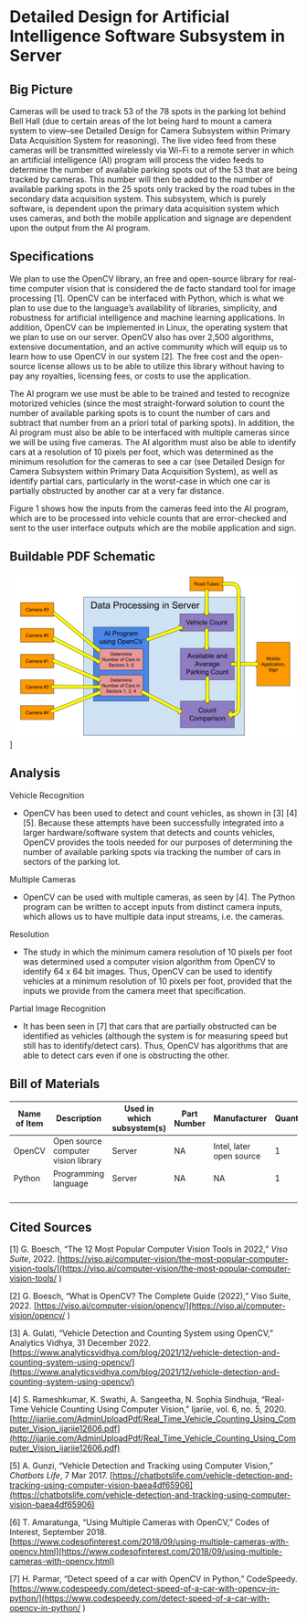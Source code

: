 # Detailed Design for Artificial Intelligence Software Subsystem in Server

## Big Picture

Cameras will be used to track 53 of the 78 spots in the parking lot behind
Bell Hall (due to certain areas of the lot being hard to mount a camera system
to view–see Detailed Design for Camera Subsystem within Primary Data
Acquisition System for reasoning). The live video feed from these cameras
will be transmitted wirelessly via Wi-Fi to a remote server in which an
artificial intelligence (AI) program will process the video feeds to determine
the number of available parking spots out of the 53 that are being tracked by
cameras. This number will then be added to the number of available parking spots
in the 25 spots only tracked by the road tubes in the secondary data acquisition
system. This subsystem, which is purely software, is dependent upon the primary
data acquisition system which uses cameras, and both the mobile application and
signage are dependent upon the output from the AI program.

## Specifications

We plan to use the OpenCV library, an free and open-source library for real-time
computer vision that is considered the de facto standard tool for image
processing [1]. OpenCV can be interfaced with Python, which is what we plan to
use due to the language’s availability of libraries, simplicity, and robustness
for artificial intelligence and machine learning applications. In addition,
OpenCV can be implemented in Linux, the operating system that we plan to use on
our server. OpenCV also has over 2,500 algorithms, extensive documentation, and
an active community which will equip us to learn how to use OpenCV in our system
[2]. The free cost and the open-source license allows us to be able to utilize
this library without having to pay any royalties, licensing fees, or costs to
use the application.

The AI program we use must be able to be trained and tested to recognize
motorized vehicles (since the most straight-forward solution to count the number
of available parking spots is to count the number of cars and subtract that
number from an a priori total of parking spots). In addition, the AI program
must also be able to be interfaced with multiple cameras since we will be using
five cameras. The AI algorithm must also be able to identify cars at a
resolution of 10 pixels per foot, which was determined as the minimum resolution
for the cameras to see a car (see Detailed Design for Camera Subsystem within
Primary Data Acquisition System), as well as identify partial cars, particularly
in the worst-case in which one car is partially obstructed by another car at a
very far distance.

Figure 1 shows how the inputs from the cameras feed into the AI program, which
are to be processed into vehicle counts that are error-checked and sent to the
user interface outputs which are the mobile application and sign.

## Buildable PDF Schematic

![Figure 1. Buildable PDF Schematic](../Images/AI_Diagram.png)]

## Analysis

Vehicle Recognition
* OpenCV has been used to detect and count vehicles, as shown in [3] [4] [5]. Because these attempts have been successfully integrated into a larger hardware/software system that detects and counts vehicles, OpenCV provides the tools needed for our purposes of determining the number of available parking spots via tracking the number of cars in sectors of the parking lot.

Multiple Cameras
* OpenCV can be used with multiple cameras, as seen by [4]. The Python program can be written to accept inputs from distinct camera inputs, which allows us to have multiple data input streams, i.e. the cameras.

Resolution
* The study in which the minimum camera resolution of 10 pixels per foot was determined used a computer vision algorithm from OpenCV to identify 64 x 64 bit images. Thus, OpenCV can be used to identify vehicles at a minimum resolution of 10 pixels per foot, provided that the inputs we provide from the camera meet that specification.

Partial Image Recognition
* It has been seen in [7] that cars that are partially obstructed can be identified as vehicles (although the system is for measuring speed but still has to identify/detect cars). Thus, OpenCV has algorithms that are able to detect cars even if one is obstructing the other.


## Bill of Materials

| Name of Item	| Description | Used in which subsystem(s) | Part Number	| Manufacturer	| Quantity | Unit Price	| Total |
| ------------ | ----------- | -------------------------- | ----------- | ------------ | -------- | ---------- | ----- |
| OpenCV | Open source computer vision library | Server | NA | Intel, later open source | 1	| $0.00	| $0.00 |
| Python	| Programming language | Server	| NA	| NA | 1 | $0.00 |	$0.00 |
| | | | | | | | **$0.00** |

## Cited Sources

[1] G. Boesch, “The 12 Most Popular Computer Vision Tools in 2022,” _Viso Suite_, 2022. [https://viso.ai/computer-vision/the-most-popular-computer-vision-tools/](https://viso.ai/computer-vision/the-most-popular-computer-vision-tools/ )

[2] G. Boesch, “What is OpenCV? The Complete Guide (2022),” Viso Suite, 2022. [https://viso.ai/computer-vision/opencv/](https://viso.ai/computer-vision/opencv/ )

[3] A. Gulati, “Vehicle Detection and Counting System using OpenCV,” Analytics Vidhya, 31 December 2022. [https://www.analyticsvidhya.com/blog/2021/12/vehicle-detection-and-counting-system-using-opencv/](https://www.analyticsvidhya.com/blog/2021/12/vehicle-detection-and-counting-system-using-opencv/)

[4] S. Rameshkumar, K. Swathi, A. Sangeetha, N. Sophia Sindhuja, “Real-Time Vehicle Counting Using Computer Vision,” Ijariie, vol. 6, no. 5, 2020. [http://ijariie.com/AdminUploadPdf/Real_Time_Vehicle_Counting_Using_Computer_Vision_ijariie12606.pdf](http://ijariie.com/AdminUploadPdf/Real_Time_Vehicle_Counting_Using_Computer_Vision_ijariie12606.pdf)

[5] A. Gunzi, “Vehicle Detection and Tracking using Computer Vision,” _Chatbots Life_, 7 Mar 2017. [https://chatbotslife.com/vehicle-detection-and-tracking-using-computer-vision-baea4df65906](https://chatbotslife.com/vehicle-detection-and-tracking-using-computer-vision-baea4df65906)

[6] T. Amaratunga, “Using Multiple Cameras with OpenCV,” Codes of Interest,  September 2018. [https://www.codesofinterest.com/2018/09/using-multiple-cameras-with-opencv.html](https://www.codesofinterest.com/2018/09/using-multiple-cameras-with-opencv.html)

[7] H. Parmar, “Detect speed of a car with OpenCV in Python,” CodeSpeedy. [https://www.codespeedy.com/detect-speed-of-a-car-with-opencv-in-python/](https://www.codespeedy.com/detect-speed-of-a-car-with-opencv-in-python/ )

